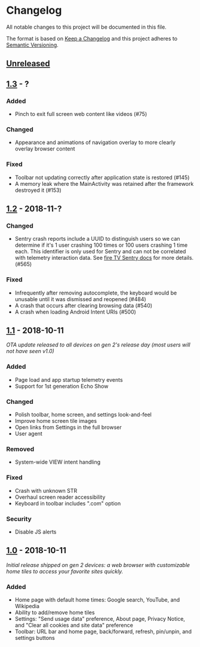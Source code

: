 # Changelog
All notable changes to this project will be documented in this file.

The format is based on [Keep a Changelog](http://keepachangelog.com/en/1.0.0/)
and this project adheres to [Semantic Versioning](http://semver.org/spec/v2.0.0.html).

## [Unreleased]

## [1.3] - ?
### Added
- Pinch to exit full screen web content like videos (#75)

### Changed
- Appearance and animations of navigation overlay to more clearly overlay browser content

### Fixed
- Toolbar not updating correctly after application state is restored (#145)
- A memory leak where the MainActivity was retained after the framework destroyed it (#153)

## [1.2] - 2018-11-?
### Changed
- Sentry crash reports include a UUID to distinguish users so we can determine if it's 1 user crashing 100 times or 100 users crashing 1 time each. This identifier is only used for Sentry and can not be correlated with telemetry interaction data. See [fire TV Sentry docs](https://github.com/mozilla-mobile/firefox-tv/wiki/Crash-reporting-with-Sentry) for more details. (#565)

### Fixed
- Infrequently after removing autocomplete, the keyboard would be unusable until it was dismissed and reopened (#484)
- A crash that occurs after clearing browsing data (#540)
- A crash when loading Android Intent URIs (#500)

## [1.1] - 2018-10-11
*OTA update released to all devices on gen 2's release day (most users will not have seen v1.0)*

### Added
- Page load and app startup telemetry events
- Support for 1st generation Echo Show

### Changed
- Polish toolbar, home screen, and settings look-and-feel
- Improve home screen tile images
- Open links from Settings in the full browser
- User agent

### Removed
- System-wide VIEW intent handling

### Fixed
- Crash with unknown STR
- Overhaul screen reader accessibility
- Keyboard in toolbar includes ".com" option

### Security
- Disable JS alerts

## [1.0] - 2018-10-11
*Initial release shipped on gen 2 devices: a web browser with customizable home tiles to access your favorite sites quickly.*

### Added
- Home page with default home times: Google search, YouTube, and Wikipedia
- Ability to add/remove home tiles
- Settings: "Send usage data" preference, About page, Privacy Notice, and "Clear all cookies and site data" preference
- Toolbar: URL bar and home page, back/forward, refresh, pin/unpin, and settings buttons

[Unreleased]: https://github.com/.../compare/v1.3...HEAD
[1.3]: https://github.com/.../compare/v1.2...v1.3
[1.2]: https://github.com/.../compare/v1.1...v1.2
[1.1]: https://github.com/.../compare/v1.0...v1.1
[1.0]: https://github.com/.../compare/06778075...v1.0
